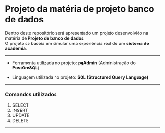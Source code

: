
<h1>Projeto da matéria de projeto banco de dados</h1>
<p>Dentro deste repositório será apresentado um projeto desenvolvido na matéria de <strong>Projeto de banco de dados</strong>.<br> O projeto se baseia em simular uma experiência real de um <strong>sistema de academia</strong>. </p>
<hr>
<ul>
<li><p>Ferramenta utilizada no projeto: <strong>pgAdmin</strong> (Administração do <strong>PostGreSQL</strong>)</p></li>
<li><p>Linguagem utilizada no projeto: <strong> SQL (Structured Query Language)</strong> </p></li>
</ul>

<hr>
<h3>Comandos utilizados</h3>
<ol>
<li>SELECT</li>
<li>INSERT</li>
<li>UPDATE</li>
<li>DELETE</li>
</ol> 
<hr>



